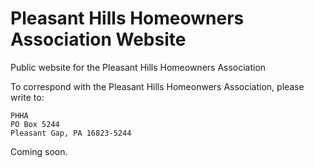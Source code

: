 # Pleasant Hills Homeowners Association Website

Public website for the Pleasant Hills Homeowners Association

To correspond with the Pleasant Hills Homeonwers Association, please write to: 
```
PHHA
PO Box 5244 
Pleasant Gap, PA 16823-5244
```

Coming soon.
